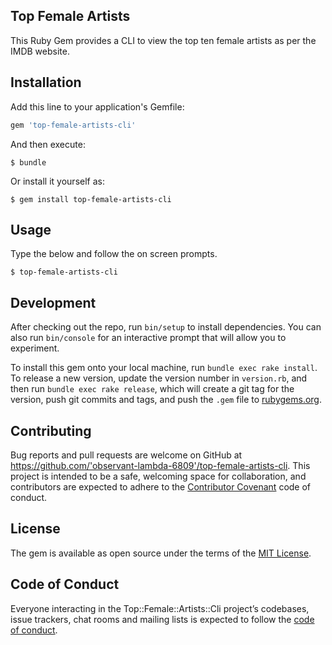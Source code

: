 ## Top Female Artists 

This Ruby Gem provides a CLI to view the top ten female artists as per the IMDB website.

## Installation

Add this line to your application's Gemfile:

```ruby
gem 'top-female-artists-cli'
```

And then execute:

    $ bundle

Or install it yourself as:

    $ gem install top-female-artists-cli

## Usage

Type the below and follow the on screen prompts.

    $ top-female-artists-cli

## Development

After checking out the repo, run `bin/setup` to install dependencies. You can also run `bin/console` for an interactive prompt that will allow you to experiment.

To install this gem onto your local machine, run `bundle exec rake install`. To release a new version, update the version number in `version.rb`, and then run `bundle exec rake release`, which will create a git tag for the version, push git commits and tags, and push the `.gem` file to [rubygems.org](https://rubygems.org).

## Contributing

Bug reports and pull requests are welcome on GitHub at https://github.com/'observant-lambda-6809'/top-female-artists-cli. This project is intended to be a safe, welcoming space for collaboration, and contributors are expected to adhere to the [Contributor Covenant](http://contributor-covenant.org) code of conduct.

## License

The gem is available as open source under the terms of the [MIT License](https://opensource.org/licenses/MIT).

## Code of Conduct

Everyone interacting in the Top::Female::Artists::Cli project’s codebases, issue trackers, chat rooms and mailing lists is expected to follow the [code of conduct](https://github.com/'observant-lambda-6809'/top-female-artists-cli/blob/master/CODE_OF_CONDUCT.md).
